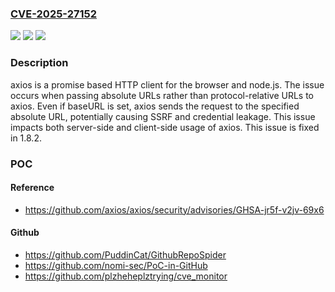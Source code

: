 ### [CVE-2025-27152](https://cve.mitre.org/cgi-bin/cvename.cgi?name=CVE-2025-27152)
![](https://img.shields.io/static/v1?label=Product&message=axios&color=blue)
![](https://img.shields.io/static/v1?label=Version&message=%3D%20%3C%201.8.2%20&color=brighgreen)
![](https://img.shields.io/static/v1?label=Vulnerability&message=CWE-918%3A%20Server-Side%20Request%20Forgery%20(SSRF)&color=brighgreen)

### Description

axios is a promise based HTTP client for the browser and node.js. The issue occurs when passing absolute URLs rather than protocol-relative URLs to axios. Even if ⁠baseURL is set, axios sends the request to the specified absolute URL, potentially causing SSRF and credential leakage. This issue impacts both server-side and client-side usage of axios. This issue is fixed in 1.8.2.

### POC

#### Reference
- https://github.com/axios/axios/security/advisories/GHSA-jr5f-v2jv-69x6

#### Github
- https://github.com/PuddinCat/GithubRepoSpider
- https://github.com/nomi-sec/PoC-in-GitHub
- https://github.com/plzheheplztrying/cve_monitor

